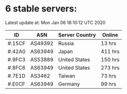 # 6 stable servers:

Latest update at: Mon Jan 06 18:10:12 UTC 2020

| ID | ASN | Server Country | Online |
| -- | --- | -------------- | ------ |
| #.15CF | AS49392 | Russia | 13 hrs |
| #.42A0 | AS63949 | Japan | 411 hrs |
| #.9FC3 | AS53889 | United States | 150 hrs |
| #.8FC6 | AS63949 | United States | 273 hrs |
| #.7E1D | AS3462 | Taiwan | 73 hrs |
| #.E0CF | AS63949 | Germany | 99 hrs |

